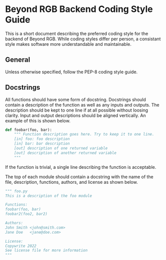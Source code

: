 # Beyond RGB Backend Coding Style Guide

This is a short document describing the preferred coding style for the backend
of Beyond RGB. While coding styles differ per person, a consistant style makes
software more understandable and maintainable.

## General

Unless otherwise specified, follow the PEP-8 coding style guide.

## Docstrings

All functions should have some form of docstring. Docstrings should contain a
description of the function as well as any inputs and outputs. The description
should be kept to one line if at all possible without loosing clarity. Input and
output descriptions should be aligned vertically. An example of this is shown
below.

```python
def foobar(foo, bar):
    """ Function description goes here. Try to keep it to one line.
    [in] foo: foo description
    [in] bar: bar description
    [out] description of one returned variable
    [out] description of another returned variable
    """
```

If the function is trivial, a single line describing the
function is acceptable.

The top of each module should contain a docstring with the name of the file,
description, functions, authors, and license as shown below.
```python
""" foo.py
This is a description of the foo module

Functions:
foobar(foo, bar)
foobar2(foo2, bar2)

Authors:
John Smith <john@smith.com>
Jane Doe   <jane@doe.com>

License:
Copywrite 2022
See license file for more information
"""
```
